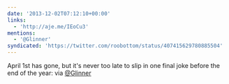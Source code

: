 ```yaml
---
date: '2013-12-02T07:12:10+00:00'
links:
  - 'http://aje.me/IEoCu3'
mentions:
  - '@Glinner'
syndicated: 'https://twitter.com/roobottom/status/407415629780885504'
---
```

April 1st has gone, but it's never too late to slip in one final joke before the end of the year:  via [@Glinner](https://twitter.com/@Glinner)

